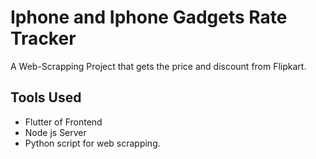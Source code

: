 # Iphone and Iphone Gadgets Rate Tracker

A Web-Scrapping Project that gets the price and discount from Flipkart.

## Tools Used

- Flutter of Frontend
- Node js Server
- Python script for web scrapping.
